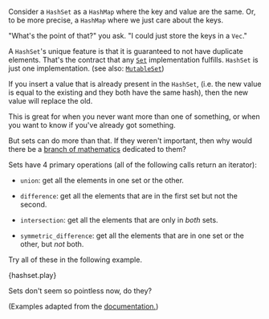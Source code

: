 Consider a `HashSet` as a `HashMap` where the key and value are the same. 
Or, to be more precise, a `HashMap` where we just care about the keys.

"What's the point of that?" you ask. "I could just store the keys in a `Vec`."

A `HashSet`'s unique feature is that 
it is guaranteed to not have duplicate elements. 
That's the contract that any [`Set`][set] implementation fulfills. 
`HashSet` is just one implementation. (see also: [`MutableSet`][mutableset])

If you insert a value that is already present in the `HashSet`, 
(i.e. the new value is equal to the existing and they both have the same hash), 
then the new value will replace the old.

This is great for when you never want more than one of something, 
or when you want to know if you've already got something.

But sets can do more than that. 
If they weren't important, then why would there be a 
[branch of mathematics][set-theory] dedicated to them? 

Sets have 4 primary operations (all of the following calls return an iterator):

* `union`: get all the elements in one set or the other.

* `difference`: get all the elements that are in the first set but not the second.

* `intersection`: get all the elements that are only in *both* sets.

* `symmetric_difference`: 
get all the elements that are in one set or the other, but *not* both.

Try all of these in the following example.

{hashset.play}

Sets don't seem so pointless now, do they? 

(Examples adapted from the [documentation.][hash-set])

[set]: http://doc.rust-lang.org/std/collections/trait.Set.html
[mutableset]: http://doc.rust-lang.org/std/collections/trait.MutableSet.html
[set-theory]: http://en.wikipedia.org/wiki/Set_theory
[hash-set]: http://doc.rust-lang.org/std/collections/hashmap/struct.HashSet.html#method.difference
